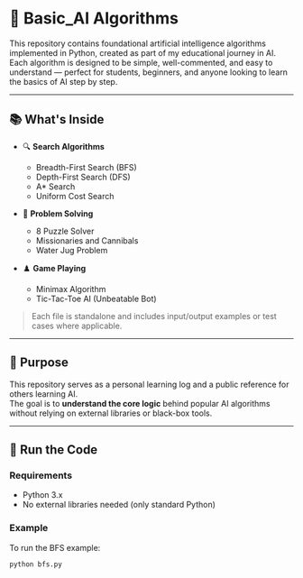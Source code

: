 # 🧠 Basic_AI Algorithms

This repository contains foundational artificial intelligence algorithms implemented in Python, created as part of my educational journey in AI. Each algorithm is designed to be simple, well-commented, and easy to understand — perfect for students, beginners, and anyone looking to learn the basics of AI step by step.

---

## 📚 What's Inside

- 🔍 **Search Algorithms**  
  - Breadth-First Search (BFS)  
  - Depth-First Search (DFS)  
  - A* Search  
  - Uniform Cost Search

- 🧩 **Problem Solving**  
  - 8 Puzzle Solver  
  - Missionaries and Cannibals  
  - Water Jug Problem  

- ♟️ **Game Playing**  
  - Minimax Algorithm  
  - Tic-Tac-Toe AI (Unbeatable Bot)

> Each file is standalone and includes input/output examples or test cases where applicable.

---

## 🎯 Purpose

This repository serves as a personal learning log and a public reference for others learning AI.  
The goal is to **understand the core logic** behind popular AI algorithms without relying on external libraries or black-box tools.

---

## 🚀 Run the Code

### Requirements

- Python 3.x
- No external libraries needed (only standard Python)

### Example

To run the BFS example:

```bash
python bfs.py
